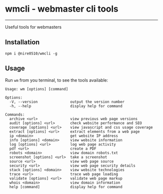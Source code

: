 # wmcli - webmaster cli tools
-----------------------------
Useful tools for webmasters

## Installation
`npm i @nire0510/wmcli -g`

## Usage
Run `wm` from you terminal, to see the tools available:
```
Usage: wm [options] [command]

Options:
  -V, --version               output the version number
  -h, --help                  display help for command

Commands:
  archive <url>               view previous web page versions
  audit [options] <url>       check website performance and SEO
  coverage [options] <url>    view javascript and css usage coverage
  extract [options] <url>     extract elements from a web page
  ip <domain>                 get website IP address
  info [options] <domain>     view website information
  log [options] <url>         log web page activity
  pdf <url>                   create a PDF
  robots <domain>             view domain robots.txt
  screenshot [options] <url>  take a screenshot
  source <url>                view web page source
  security <url>              view web page security details
  stack [options] <domain>    view website technologies
  trace <url>                 trace web page loading
  validate [options] <url>    validate web page markup
  whois <domain>              view domain information
  help [command]              display help for command
```
